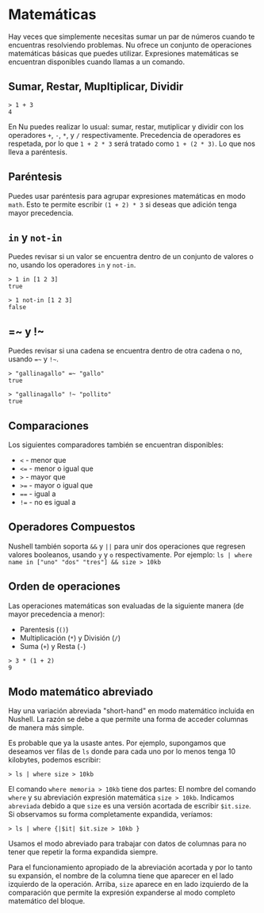 # Matemáticas

Hay veces que simplemente necesitas sumar un par de números cuando te encuentras resolviendo problemas. Nu ofrece un conjunto de operaciones matemáticas básicas que puedes utilizar. Expresiones matemáticas se encuentran disponibles cuando llamas a un comando.

## Sumar, Restar, Mupltiplicar, Dividir

```
> 1 + 3
4
```

En Nu puedes realizar lo usual: sumar, restar, mutiplicar y dividir con los operadores `+`, `-`, `*`, y `/` respectivamente. Precedencia de operadores es respetada, por lo que `1 + 2 * 3` será tratado como `1 + (2 * 3)`. Lo que nos lleva a paréntesis.

## Paréntesis

Puedes usar paréntesis para agrupar expresiones matemáticas en modo `math`. Esto te permite escribir `(1 + 2) * 3` si deseas que adición tenga mayor precedencia.

## `in` y `not-in`

Puedes revisar si un valor se encuentra dentro de un conjunto de valores o no, usando los operadores `in` y `not-in`.

```
> 1 in [1 2 3]
true
```

```
> 1 not-in [1 2 3]
false
```

## =~ y !~

Puedes revisar si una cadena se encuentra dentro de otra cadena o no, usando `=~` y `!~`.

```
> "gallinagallo" =~ "gallo"
true
```

```
> "gallinagallo" !~ "pollito"
true
```

## Comparaciones

Los siguientes comparadores también se encuentran disponibles:

- `<` - menor que
- `<=` - menor o igual que
- `>` - mayor que
- `>=` - mayor o igual que
- `==` - igual a
- `!=` - no es igual a

## Operadores Compuestos

Nushell también soporta `&&` y `||` para unir dos operaciones que regresen valores booleanos, usando `y` y `o` respectivamente. Por ejemplo: `ls | where name in ["uno" "dos" "tres"] && size > 10kb`

## Orden de operaciones

Las operaciones matemáticas son evaluadas de la siguiente manera (de mayor precedencia a menor):

- Parentesis (`()`)
- Multiplicación (`*`) y División (`/`)
- Suma (`+`) y Resta (`-`)

```
> 3 * (1 + 2)
9
```

## Modo matemático abreviado

Hay una variación abreviada "short-hand" en modo matemático incluída en Nushell. La razón se debe a que permite una forma de acceder columnas de manera más simple.

Es probable que ya la usaste antes. Por ejemplo, supongamos que deseamos ver filas de `ls` donde para cada uno por lo menos tenga 10 kilobytes, podemos escribir:

```
> ls | where size > 10kb
```

El comando `where memoria > 10kb` tiene dos partes: El nombre del comando `where` y su abreviación expresión matemática `size > 10kb`. Indicamos `abreviada` debido a que `size` es una versión acortada de escribir `$it.size`. Si observamos su forma completamente expandida, veríamos:

```
> ls | where {|$it| $it.size > 10kb }
```

Usamos el modo abreviado para trabajar con datos de columnas para no tener que repetir la forma expandida siempre.

Para el funcionamiento apropiado de la abreviación acortada y por lo tanto su expansión, el nombre de la columna tiene que aparecer en el lado izquierdo de la operación. Arriba, `size` aparece en en lado izquierdo de la comparación que permite la expresión expanderse al modo completo matemático del bloque.
